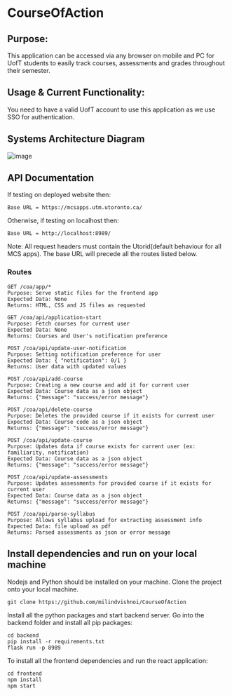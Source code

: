 # CourseOfAction

## Purpose:

This application can be accessed via any browser on mobile and PC for UofT students to easily track courses, assessments and grades throughout their semester.

## Usage & Current Functionality:

You need to have a valid UofT account to use this application as we use SSO for authentication.

## Systems Architecture Diagram 

![image](https://user-images.githubusercontent.com/55604395/194973937-d3cf764d-e9c7-406d-a8f8-65157ca6e57f.png)

## API Documentation

If testing on deployed website then:

```
Base URL = https://mcsapps.utm.utoronto.ca/
```

Otherwise, if testing on localhost then:

```
Base URL = http://localhost:8989/
```

Note: All request headers must contain the Utorid(default behaviour for all MCS apps). The base URL will precede all the routes listed below.

### Routes

```
GET /coa/app/*
Purpose: Serve static files for the frontend app
Expected Data: None
Returns: HTML, CSS and JS files as requested
```

```
GET /coa/api/application-start
Purpose: Fetch courses for current user
Expected Data: None
Returns: Courses and User's notification preference
```

```
POST /coa/api/update-user-notification
Purpose: Setting notification preference for user
Expected Data: { "notification": 0/1 }
Returns: User data with updated values
```

```
POST /coa/api/add-course
Purpose: Creating a new course and add it for current user
Expected Data: Course data as a json object
Returns: {"message": "success/error message"}
```

```
POST /coa/api/delete-course
Purpose: Deletes the provided course if it exists for current user
Expected Data: Course code as a json object
Returns: {"message": "success/error message"}
```

```
POST /coa/api/update-course
Purpose: Updates data if course exists for current user (ex: familiarity, notification)
Expected Data: Course data as a json object
Returns: {"message": "success/error message"}
```

```
POST /coa/api/update-assessments
Purpose: Updates assessments for provided course if it exists for current user
Expected Data: Course data as a json object
Returns: {"message": "success/error message"}
```

```
POST /coa/api/parse-syllabus
Purpose: Allows syllabus upload for extracting assessment info
Expected Data: file upload as pdf
Returns: Parsed assessments as json or error message
```

## Install dependencies and run on your local machine

Nodejs and Python should be installed on your machine.
Clone the project onto your local machine.

```bash=1
git clone https://github.com/milindvishnoi/CourseOfAction
```

Install all the python packages and start backend server. Go into the backend folder and install all pip packages:

```bash=2
cd backend
pip install -r requirements.txt
flask run -p 8989
```

To install all the frontend dependencies and run the react application:

```bash=3
cd frontend
npm install
npm start
```

